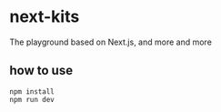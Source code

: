 # next-kits

The playground based on Next.js, and more and more

## how to use

```
npm install
npm run dev
```
